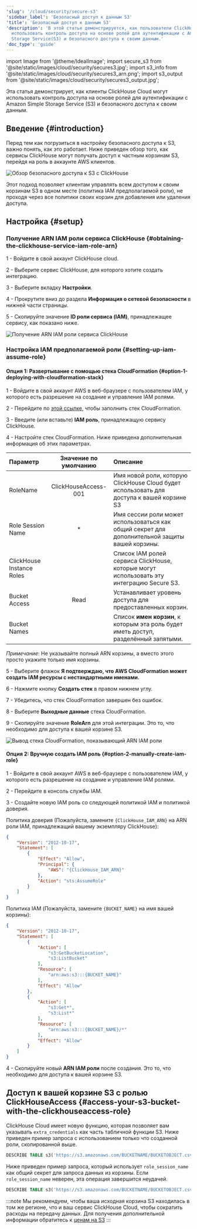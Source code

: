 ```yaml
---
'slug': '/cloud/security/secure-s3'
'sidebar_label': 'Безопасный доступ к данным S3'
'title': 'Безопасный доступ к данным S3'
'description': 'В этой статье демонстрируется, как пользователи ClickHouse Cloud могут
  использовать контроль доступа на основе ролей для аутентификации с Amazon Simple
  Storage Service(S3) и безопасного доступа к своим данным.'
'doc_type': 'guide'
---
```

import Image from '@theme/IdealImage';
import secure_s3 from '@site/static/images/cloud/security/secures3.jpg';
import s3_info from '@site/static/images/cloud/security/secures3_arn.png';
import s3_output from '@site/static/images/cloud/security/secures3_output.jpg';

Эта статья демонстрирует, как клиенты ClickHouse Cloud могут использовать контроль доступа на основе ролей для аутентификации с Amazon Simple Storage Service (S3) и безопасного доступа к своим данным.

## Введение {#introduction}

Перед тем как погрузиться в настройку безопасного доступа к S3, важно понять, как это работает. Ниже приведен обзор того, как сервисы ClickHouse могут получать доступ к частным корзинам S3, перейдя на роль в аккаунте AWS клиентов.

<Image img={secure_s3} size="md" alt="Обзор безопасного доступа к S3 с ClickHouse"/>

Этот подход позволяет клиентам управлять всем доступом к своим корзинам S3 в одном месте (политика IAM предполагаемой роли), не проходя через все политики своих корзин для добавления или удаления доступа.

## Настройка {#setup}

### Получение ARN IAM роли сервиса ClickHouse {#obtaining-the-clickhouse-service-iam-role-arn}

1 - Войдите в свой аккаунт ClickHouse cloud.

2 - Выберите сервис ClickHouse, для которого хотите создать интеграцию.

3 - Выберите вкладку **Настройки**.

4 - Прокрутите вниз до раздела **Информация о сетевой безопасности** в нижней части страницы.

5 - Скопируйте значение **ID роли сервиса (IAM)**, принадлежащее сервису, как показано ниже.

<Image img={s3_info} size="lg" alt="Получение ARN IAM роли сервиса ClickHouse" border />

### Настройка IAM предполагаемой роли {#setting-up-iam-assume-role}

#### Опция 1: Развертывание с помощью стека CloudFormation {#option-1-deploying-with-cloudformation-stack}

1 - Войдите в свой аккаунт AWS в веб-браузере с пользователем IAM, у которого есть разрешение на создание и управление IAM ролями.

2 - Перейдите по [этой ссылке](https://us-west-2.console.aws.amazon.com/cloudformation/home?region=us-west-2#/stacks/quickcreate?templateURL=https://s3.us-east-2.amazonaws.com/clickhouse-public-resources.clickhouse.cloud/cf-templates/secure-s3.yaml&stackName=ClickHouseSecureS3), чтобы заполнить стек CloudFormation.

3 - Введите (или вставьте) **IAM роль**, принадлежащую сервису ClickHouse.

4 - Настройте стек CloudFormation. Ниже приведена дополнительная информация об этих параметрах.

| Параметр                 | Значение по умолчанию  | Описание                                                                                       |
| :---                     |    :----:              | :----                                                                                          |
| RoleName                 | ClickHouseAccess-001   | Имя новой роли, которую ClickHouse Cloud будет использовать для доступа к вашей корзине S3     |
| Role Session Name        |      *                 | Имя сессии роли может использоваться как общий секрет для дополнительной защиты вашей корзины. |
| ClickHouse Instance Roles |                        | Список IAM ролей сервиса ClickHouse, которые могут использовать эту интеграцию Secure S3.     |
| Bucket Access            |    Read                | Устанавливает уровень доступа для предоставленных корзин.                                     |
| Bucket Names             |                        | Список **имен корзин**, к которым эта роль будет иметь доступ, разделённый запятыми.           |

*Примечание*: Не указывайте полный ARN корзины, а вместо этого просто укажите только имя корзины.

5 - Выберите флажок **Я подтверждаю, что AWS CloudFormation может создать IAM ресурсы с нестандартными именами.**

6 - Нажмите кнопку **Создать стек** в правом нижнем углу.

7 - Убедитесь, что стек CloudFormation завершен без ошибок.

8 - Выберите **Выходные данные** стека CloudFormation.

9 - Скопируйте значение **RoleArn** для этой интеграции. Это то, что необходимо для доступа к вашей корзине S3.

<Image img={s3_output} size="lg" alt="Вывод стека CloudFormation, показывающий ARN IAM роли" border />

#### Опция 2: Вручную создать IAM роль {#option-2-manually-create-iam-role}

1 - Войдите в свой аккаунт AWS в веб-браузере с пользователем IAM, у которого есть разрешение на создание и управление IAM ролями.

2 - Перейдите в консоль службы IAM.

3 - Создайте новую IAM роль со следующей политикой IAM и политикой доверия.

Политика доверия (Пожалуйста, замените `{ClickHouse_IAM_ARN}` на ARN роли IAM, принадлежащий вашему экземпляру ClickHouse):

```json
{
    "Version": "2012-10-17",
    "Statement": [
        {
            "Effect": "Allow",
            "Principal": {
                "AWS": "{ClickHouse_IAM_ARN}"
            },
            "Action": "sts:AssumeRole"
        }
    ]
}
```

Политика IAM (Пожалуйста, замените `{BUCKET_NAME}` на имя вашей корзины):

```json
{
    "Version": "2012-10-17",
    "Statement": [
        {
            "Action": [
                "s3:GetBucketLocation",
                "s3:ListBucket"
            ],
            "Resource": [
                "arn:aws:s3:::{BUCKET_NAME}"
            ],
            "Effect": "Allow"
        },
        {
            "Action": [
                "s3:Get*",
                "s3:List*"
            ],
            "Resource": [
                "arn:aws:s3:::{BUCKET_NAME}/*"
            ],
            "Effect": "Allow"
        }
    ]
}
```

4 - Скопируйте новый **ARN IAM роли** после создания. Это то, что необходимо для доступа к вашей корзине S3.

## Доступ к вашей корзине S3 с ролью ClickHouseAccess {#access-your-s3-bucket-with-the-clickhouseaccess-role}

ClickHouse Cloud имеет новую функцию, которая позволяет вам указывать `extra_credentials` как часть табличной функции S3. Ниже приведен пример запроса с использованием только что созданной роли, скопированной выше.

```sql
DESCRIBE TABLE s3('https://s3.amazonaws.com/BUCKETNAME/BUCKETOBJECT.csv','CSVWithNames',extra_credentials(role_arn = 'arn:aws:iam::111111111111:role/ClickHouseAccessRole-001'))
```

Ниже приведен пример запроса, который использует `role_session_name` как общий секрет для запроса данных из корзины. Если `role_session_name` неверен, эта операция завершится неудачей.

```sql
DESCRIBE TABLE s3('https://s3.amazonaws.com/BUCKETNAME/BUCKETOBJECT.csv','CSVWithNames',extra_credentials(role_arn = 'arn:aws:iam::111111111111:role/ClickHouseAccessRole-001', role_session_name = 'secret-role-name'))
```

:::note
Мы рекомендуем, чтобы ваша исходная корзина S3 находилась в том же регионе, что и ваш сервис ClickHouse Cloud, чтобы сократить расходы на передачу данных. Для получения дополнительной информации обратитесь к [ценам на S3]( https://aws.amazon.com/s3/pricing/)
:::